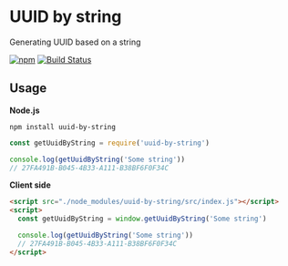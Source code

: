 # UUID by string
Generating UUID based on a string

[![npm](https://img.shields.io/npm/v/uuid-by-string.svg?style=flat-square)](https://www.npmjs.com/package/uuid-by-string)
[![Build Status](https://img.shields.io/travis/danakt/uuid-by-string.svg?style=flat-square)](https://travis-ci.org/danakt/uuid-by-string)

## Usage
**Node.js**
```shell
npm install uuid-by-string
```
``` js
const getUuidByString = require('uuid-by-string')

console.log(getUuidByString('Some string'))
// 27FA491B-B045-4B33-A111-B38BF6F0F34C
```

**Client side**
``` html
<script src="./node_modules/uuid-by-string/src/index.js"></script>
<script>
  const getUuidByString = window.getUuidByString('Some string')

  console.log(getUuidByString('Some string'))
  // 27FA491B-B045-4B33-A111-B38BF6F0F34C
</script>
```
